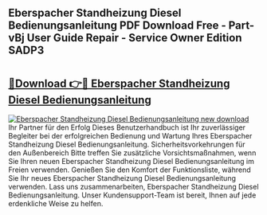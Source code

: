 ## Eberspacher Standheizung Diesel Bedienungsanleitung PDF Download Free - Part-vBj User Guide Repair - Service Owner Edition SADP3

# <h2><a href="http://df0v1b.blite.top/?on=Eberspacher+Standheizung+Diesel+Bedienungsanleitung">🔗Download 👉🔴 Eberspacher Standheizung Diesel Bedienungsanleitung</a></h2>

[![Eberspacher Standheizung Diesel Bedienungsanleitung new download](https://i.imgur.com/lujVjoI.png)](http://df0v1b.blite.top/?on=Eberspacher+Standheizung+Diesel+Bedienungsanleitung)
Ihr Partner für den Erfolg Dieses Benutzerhandbuch ist Ihr zuverlässiger Begleiter bei der erfolgreichen Bedienung und Wartung Ihres Eberspacher Standheizung Diesel Bedienungsanleitung. Sicherheitsvorkehrungen für den Außenbereich Bitte treffen Sie zusätzliche Vorsichtsmaßnahmen, wenn Sie Ihren neuen Eberspacher Standheizung Diesel Bedienungsanleitung im Freien verwenden. Genießen Sie den Komfort der Funktionsliste, während Sie Ihr neues Eberspacher Standheizung Diesel Bedienungsanleitung verwenden. Lass uns zusammenarbeiten, Eberspacher Standheizung Diesel Bedienungsanleitung. Unser Kundensupport-Team ist bereit, Ihnen auf jede erdenkliche Weise zu helfen.
